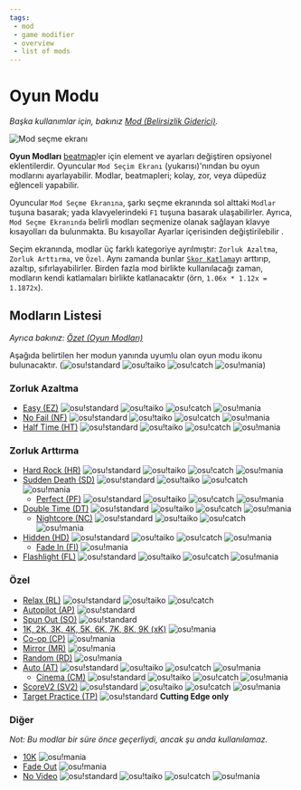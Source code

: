 ```yaml
---
tags:
 - mod
 - game modifier
 - overview
 - list of mods
---
```


<!-- READ BEFORE EDITING:
- Mods under "List of Mods" are listed by order of appearance on the Mod Selection Screen; same order as /Summary
- Updates to this article should be accompanied with appropriate updates to /Summary -->

# Oyun Modu

*Başka kullanımlar için, bakınız [Mod (Belirsizlik Giderici)](/wiki/Disambiguation/Mod).*

![Mod seçme ekranı](img/mod-selection-screen.jpg "osu!standard (sol üst), osu!taiko (sağ üst), osu!catch (sol alt), ve osu!mania (sağ alt) arasındaki mod seçim ekranlarının karşılaştırmaları")

**Oyun Modları** [beatmap](/wiki/Beatmap)ler için element ve ayarları değiştiren opsiyonel eklentilerdir. Oyuncular `Mod Seçim Ekranı` (yukarısı)'nından bu oyun modlarını ayarlayabilir. Modlar, beatmapleri; kolay, zor, veya düpedüz eğlenceli yapabilir.

Oyuncular `Mod Seçme Ekranına`, şarkı seçme ekranında sol alttaki `Modlar` tuşuna basarak; yada klavyelerindeki `F1` tuşuna basarak ulaşabilirler. Ayrıca, `Mod Seçme Ekranında` belirli modları seçmenize olanak sağlayan klavye kısayolları da bulunmakta. Bu kısayollar Ayarlar içerisinden değiştirilebilir .

Seçim ekranında, modlar üç farklı kategoriye ayrılmıştır: `Zorluk Azaltma`, `Zorluk Arttırma`, ve `Özel`. Aynı zamanda bunlar [`Skor Katlama`](/wiki/Score_multiplier)yı arttırıp, azaltıp, sıfırlayabilirler. Birden fazla mod birlikte kullanılacağı zaman, modların kendi katlamaları birlikte katlanacaktır (örn, `1.06x * 1.12x = 1.1872x`).

## Modların Listesi

*Ayrıca bakınız: [Özet (Oyun Modları)](/wiki/Game_modifier/Summary)*

Aşağıda belirtilen her modun yanında uyumlu olan oyun modu ikonu bulunacaktır. (![][o!s] ![][o!t] ![][o!c] ![][o!m])
### Zorluk Azaltma

- [Easy (EZ)](/wiki/Game_modifier/Easy) ![][o!s] ![][o!t] ![][o!c] ![][o!m]
- [No Fail (NF)](/wiki/Game_modifier/No_Fail) ![][o!s] ![][o!t] ![][o!c] ![][o!m]
- [Half Time (HT)](/wiki/Game_modifier/Half_Time) ![][o!s] ![][o!t] ![][o!c] ![][o!m]

### Zorluk Arttırma

- [Hard Rock (HR)](/wiki/Game_modifier/Hard_Rock) ![][o!s] ![][o!t] ![][o!c] ![][o!m]
- [Sudden Death (SD)](/wiki/Game_modifier/Sudden_Death) ![][o!s] ![][o!t] ![][o!c] ![][o!m]
  - [Perfect (PF)](/wiki/Game_modifier/Perfect) ![][o!s] ![][o!t] ![][o!c] ![][o!m]
- [Double Time (DT)](/wiki/Game_modifier/Double_Time) ![][o!s] ![][o!t] ![][o!c] ![][o!m]
  - [Nightcore (NC)](/wiki/Game_modifier/Nightcore) ![][o!s] ![][o!t] ![][o!c] ![][o!m]
- [Hidden (HD)](/wiki/Game_modifier/Hidden) ![][o!s] ![][o!t] ![][o!c] ![][o!m]
  - [Fade In (FI)](/wiki/Game_modifier/Fade_In) ![][o!m]
- [Flashlight (FL)](/wiki/Game_modifier/Flashlight) ![][o!s] ![][o!t] ![][o!c] ![][o!m]

### Özel

- [Relax (RL)](/wiki/Game_modifier/Relax) ![][o!s] ![][o!t] ![][o!c]
- [Autopilot (AP)](/wiki/Game_modifier/Autopilot) ![][o!s]
- [Spun Out (SO)](/wiki/Game_modifier/Spun_Out) ![][o!s]
- [1K, 2K, 3K, 4K, 5K, 6K, 7K, 8K, 9K (xK)](/wiki/Game_modifier/xK) ![][o!m]
- [Co-op (CP)](/wiki/Game_modifier/Co-op) ![][o!m]
- [Mirror (MR)](/wiki/Game_modifier/Mirror) ![][o!m]
- [Random (RD)](/wiki/Game_modifier/Random) ![][o!m]
- [Auto (AT)](/wiki/Game_modifier/Auto) ![][o!s] ![][o!t] ![][o!c] ![][o!m]
  - [Cinema (CM)](/wiki/Game_modifier/Cinema) ![][o!s] ![][o!t] ![][o!c] ![][o!m]
- [ScoreV2 (SV2)](/wiki/Game_modifier/ScoreV2) ![][o!s] ![][o!t] ![][o!c] ![][o!m]
- [Target Practice (TP)](/wiki/Game_modifier/Target_Practice) ![][o!s] **Cutting Edge only**

### Diğer

*Not: Bu modlar bir süre önce geçerliydi, ancak şu anda kullanılamaz.*

- [10K](/wiki/Game_modifier/10k) ![][o!m]
- [Fade Out](/wiki/Game_modifier/Fade_Out) ![][o!m]
- [No Video](/wiki/Game_modifier/No_Video) ![][o!s] ![][o!t] ![][o!c] ![][o!m]

[o!s]: /wiki/shared/mode/osu.png "osu!standard"
[o!t]: /wiki/shared/mode/taiko.png "osu!taiko"
[o!c]: /wiki/shared/mode/catch.png "osu!catch"
[o!m]: /wiki/shared/mode/mania.png "osu!mania"
